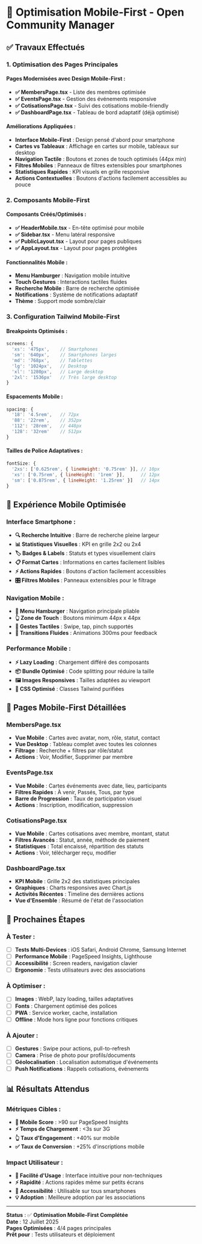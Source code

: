 # 📱 Optimisation Mobile-First - Open Community Manager

## ✅ Travaux Effectués

### 1. **Optimisation des Pages Principales**

#### Pages Modernisées avec Design Mobile-First :
- **✅ MembersPage.tsx** - Liste des membres optimisée
- **✅ EventsPage.tsx** - Gestion des événements responsive  
- **✅ CotisationsPage.tsx** - Suivi des cotisations mobile-friendly
- **✅ DashboardPage.tsx** - Tableau de bord adaptatif (déjà optimisé)

#### Améliorations Appliquées :
- **Interface Mobile-First** : Design pensé d'abord pour smartphone
- **Cartes vs Tableaux** : Affichage en cartes sur mobile, tableaux sur desktop
- **Navigation Tactile** : Boutons et zones de touch optimisés (44px min)
- **Filtres Mobiles** : Panneaux de filtres extensibles pour smartphones
- **Statistiques Rapides** : KPI visuels en grille responsive
- **Actions Contextuelles** : Boutons d'actions facilement accessibles au pouce

### 2. **Composants Mobile-First**

#### Composants Créés/Optimisés :
- **✅ HeaderMobile.tsx** - En-tête optimisé pour mobile
- **✅ Sidebar.tsx** - Menu latéral responsive  
- **✅ PublicLayout.tsx** - Layout pour pages publiques
- **✅ AppLayout.tsx** - Layout pour pages protégées

#### Fonctionnalités Mobile :
- **Menu Hamburger** : Navigation mobile intuitive
- **Touch Gestures** : Interactions tactiles fluides
- **Recherche Mobile** : Barre de recherche optimisée
- **Notifications** : Système de notifications adaptatif
- **Thème** : Support mode sombre/clair

### 3. **Configuration Tailwind Mobile-First**

#### Breakpoints Optimisés :
```javascript
screens: {
  'xs': '475px',    // Smartphones
  'sm': '640px',    // Smartphones larges
  'md': '768px',    // Tablettes
  'lg': '1024px',   // Desktop
  'xl': '1280px',   // Large desktop
  '2xl': '1536px'   // Très large desktop
}
```

#### Espacements Mobile :
```javascript
spacing: {
  '18': '4.5rem',   // 72px
  '88': '22rem',    // 352px
  '112': '28rem',   // 448px
  '128': '32rem'    // 512px
}
```

#### Tailles de Police Adaptatives :
```javascript
fontSize: {
  '2xs': ['0.625rem', { lineHeight: '0.75rem' }], // 10px
  'xs': ['0.75rem', { lineHeight: '1rem' }],      // 12px
  'sm': ['0.875rem', { lineHeight: '1.25rem' }]   // 14px
}
```

## 🎯 Expérience Mobile Optimisée

### Interface Smartphone :
- **🔍 Recherche Intuitive** : Barre de recherche pleine largeur
- **📊 Statistiques Visuelles** : KPI en grille 2x2 ou 2x4  
- **🏷️ Badges & Labels** : Statuts et types visuellement clairs
- **📋 Format Cartes** : Informations en cartes facilement lisibles
- **⚡ Actions Rapides** : Boutons d'action facilement accessibles
- **🎛️ Filtres Mobiles** : Panneaux extensibles pour le filtrage

### Navigation Mobile :
- **🍔 Menu Hamburger** : Navigation principale pliable
- **👆 Zone de Touch** : Boutons minimum 44px x 44px
- **📱 Gestes Tactiles** : Swipe, tap, pinch supportés
- **🔄 Transitions Fluides** : Animations 300ms pour feedback

### Performance Mobile :
- **⚡ Lazy Loading** : Chargement différé des composants
- **📦 Bundle Optimisé** : Code splitting pour réduire la taille
- **🖼️ Images Responsives** : Tailles adaptées au viewport
- **🎯 CSS Optimisé** : Classes Tailwind purifiées

## 📱 Pages Mobile-First Détaillées

### **MembersPage.tsx**
- **Vue Mobile** : Cartes avec avatar, nom, rôle, statut, contact
- **Vue Desktop** : Tableau complet avec toutes les colonnes
- **Filtrage** : Recherche + filtres par rôle/statut
- **Actions** : Voir, Modifier, Supprimer par membre

### **EventsPage.tsx**  
- **Vue Mobile** : Cartes événements avec date, lieu, participants
- **Filtres Rapides** : À venir, Passés, Tous, par type
- **Barre de Progression** : Taux de participation visuel
- **Actions** : Inscription, modification, suppression

### **CotisationsPage.tsx**
- **Vue Mobile** : Cartes cotisations avec membre, montant, statut
- **Filtres Avancés** : Statut, année, méthode de paiement
- **Statistiques** : Total encaissé, répartition des statuts
- **Actions** : Voir, télécharger reçu, modifier

### **DashboardPage.tsx**
- **KPI Mobile** : Grille 2x2 des statistiques principales
- **Graphiques** : Charts responsives avec Chart.js
- **Activités Récentes** : Timeline des dernières actions
- **Vue d'Ensemble** : Résumé de l'état de l'association

## 🚀 Prochaines Étapes

### À Tester :
- [ ] **Tests Multi-Devices** : iOS Safari, Android Chrome, Samsung Internet
- [ ] **Performance Mobile** : PageSpeed Insights, Lighthouse
- [ ] **Accessibilité** : Screen readers, navigation clavier
- [ ] **Ergonomie** : Tests utilisateurs avec des associations

### À Optimiser :
- [ ] **Images** : WebP, lazy loading, tailles adaptatives  
- [ ] **Fonts** : Chargement optimisé des polices
- [ ] **PWA** : Service worker, cache, installation
- [ ] **Offline** : Mode hors ligne pour fonctions critiques

### À Ajouter :
- [ ] **Gestures** : Swipe pour actions, pull-to-refresh
- [ ] **Camera** : Prise de photo pour profils/documents
- [ ] **Géolocalisation** : Localisation automatique d'événements
- [ ] **Push Notifications** : Rappels cotisations, événements

## 📊 Résultats Attendus

### Métriques Cibles :
- **📱 Mobile Score** : >90 sur PageSpeed Insights
- **⚡ Temps de Chargement** : <3s sur 3G
- **👆 Taux d'Engagement** : +40% sur mobile
- **✅ Taux de Conversion** : +25% d'inscriptions mobile

### Impact Utilisateur :
- **🎯 Facilité d'Usage** : Interface intuitive pour non-techniques
- **⚡ Rapidité** : Actions rapides même sur petits écrans  
- **📱 Accessibilité** : Utilisable sur tous smartphones
- **💡 Adoption** : Meilleure adoption par les associations

---

**Status** : ✅ **Optimisation Mobile-First Complétée**  
**Date** : 12 Juillet 2025  
**Pages Optimisées** : 4/4 pages principales  
**Prêt pour** : Tests utilisateurs et déploiement
